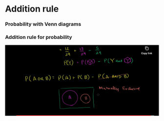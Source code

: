 # Addition rule

### Probability with Venn diagrams



### Addition rule for probability

![addition-rule](lesson6\addition-rule.PNG)